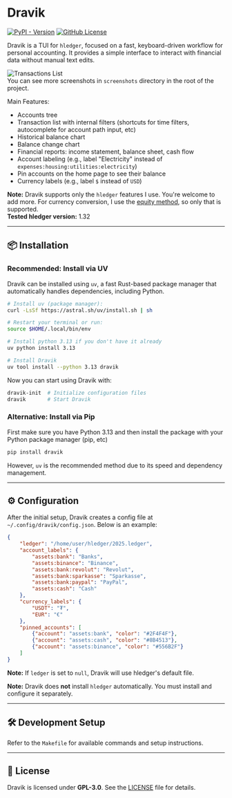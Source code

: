 # Dravik

[![PyPI - Version](https://img.shields.io/pypi/v/dravik)](https://pypi.org/project/dravik/)
[![GitHub License](https://img.shields.io/github/license/Yaser-Amiri/dravik)](https://github.com/Yaser-Amiri/dravik/blob/main/LICENSE)

Dravik is a TUI for `hledger`, focused on a fast, keyboard-driven workflow for personal accounting. It provides a simple interface to interact with financial data without manual text edits.  

![Transactions List](./screenshots/tx_list.png)  
You can see more screenshots in `screenshots` directory in the root of the project.

Main Features:  
- Accounts tree  
- Transaction list with internal filters (shortcuts for time filters, autocomplete for account path input, etc)  
- Historical balance chart  
- Balance change chart  
- Financial reports: income statement, balance sheet, cash flow  
- Account labeling (e.g., label "Electricity" instead of `expenses:housing:utilities:electricity`)  
- Pin accounts on the home page to see their balance  
- Currency labels (e.g., label `$` instead of `USD`)  

**Note:** Dravik supports only the `hledger` features I use. You're welcome to add more. For currency conversion, I use the [equity method](https://hledger.org/currency-conversion.html#conversion-using-equity), so only that is supported.  
**Tested hledger version:** 1.32

---

## 📦 Installation

### **Recommended: Install via UV**
Dravik can be installed using `uv`, a fast Rust-based package manager that automatically handles dependencies, including Python.

```bash
# Install uv (package manager):
curl -LsSf https://astral.sh/uv/install.sh | sh

# Restart your terminal or run:
source $HOME/.local/bin/env

# Install python 3.13 if you don't have it already
uv python install 3.13

# Install Dravik
uv tool install --python 3.13 dravik
```
Now you can start using Dravik with:
```bash
dravik-init  # Initialize configuration files
dravik       # Start Dravik
```

### **Alternative: Install via Pip**
First make sure you have Python 3.13 and then install the package with your Python package manager (pip, etc)  
```bash
pip install dravik
```
However, `uv` is the recommended method due to its speed and dependency management.

---

## ⚙️ Configuration
After the initial setup, Dravik creates a config file at `~/.config/dravik/config.json`. Below is an example:
```json
{
    "ledger": "/home/user/hledger/2025.ledger",
    "account_labels": {
        "assets:bank": "Banks",
        "assets:binance": "Binance",
        "assets:bank:revolut": "Revolut",
        "assets:bank:sparkasse": "Sparkasse",
        "assets:bank:paypal": "PayPal",
        "assets:cash": "Cash"
    },
    "currency_labels": {
        "USDT": "₮",
        "EUR": "€"
    },
    "pinned_accounts": [
        {"account": "assets:bank", "color": "#2F4F4F"},
        {"account": "assets:cash", "color": "#8B4513"},
        {"account": "assets:binance", "color": "#556B2F"}
    ]
}
```

**Note:** If `ledger` is set to `null`, Dravik will use hledger's default file.

**Note:** Dravik does **not** install `hledger` automatically. You must install and configure it separately.

---

## 🛠️ Development Setup
Refer to the `Makefile` for available commands and setup instructions.

---

## 📜 License
Dravik is licensed under **GPL-3.0**. See the [LICENSE](https://github.com/Yaser-Amiri/dravik/blob/main/LICENSE) file for details.

